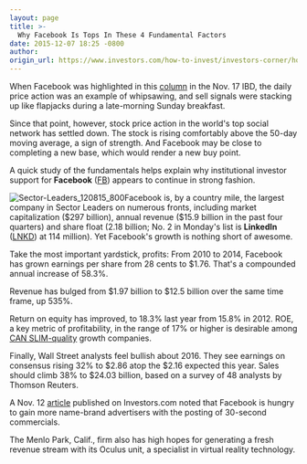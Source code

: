 ```yaml
---
layout: page
title: >-
  Why Facebook Is Tops In These 4 Fundamental Factors
date: 2015-12-07 18:25 -0800
author: 
origin_url: https://www.investors.com/how-to-invest/investors-corner/how-to-buy-stocks
---
```





When Facebook was highlighted in this [column](http://news.investors.com/investing-sector-leaders-review/111615-780971-when-to-sell-stocks.htm) in the Nov. 17 IBD, the daily price action was an example of whipsawing, and sell signals were stacking up like flapjacks during a late-morning Sunday breakfast.


Since that point, however, stock price action in the world's top social network has settled down. The stock is rising comfortably above the 50-day moving average, a sign of strength. And Facebook may be close to completing a new base, which would render a new buy point.


A quick study of the fundamentals helps explain why institutional investor support for **Facebook** ([FB](https://research.investors.com/quote.aspx?symbol=FB)) appears to continue in strong fashion.


![Sector-Leaders_120815_800](http://ibdcmsprod10/wp-content/uploads/2015/12/Sector-Leaders_120815_800.png)Facebook is, by a country mile, the largest company in Sector Leaders on numerous fronts, including market capitalization (\$297 billion), annual revenue (\$15.9 billion in the past four quarters) and share float (2.18 billion; No. 2 in Monday's list is **LinkedIn** ([LNKD](https://research.investors.com/quote.aspx?symbol=LNKD)) at 114 million). Yet Facebook's growth is nothing short of awesome.


Take the most important yardstick, profits: From 2010 to 2014, Facebook has grown earnings per share from 28 cents to \$1.76. That's a compounded annual increase of 58.3%.


Revenue has bulged from \$1.97 billion to \$12.5 billion over the same time frame, up 535%.


Return on equity has improved, to 18.3% last year from 15.8% in 2012. ROE, a key metric of profitability, in the range of 17% or higher is desirable among [CAN SLIM-quality](http://education.investors.com/) growth companies.


Finally, Wall Street analysts feel bullish about 2016. They see earnings on consensus rising 32% to \$2.86 atop the \$2.16 expected this year. Sales should climb 38% to \$24.03 billion, based on a survey of 48 analysts by Thomson Reuters.


A Nov. 12 [article](http://news.investors.com/technology/111215-780532-facebook-alphabet-positioned-for-advertising-shift.htm) published on Investors.com noted that Facebook is hungry to gain more name-brand advertisers with the posting of 30-second commercials.


The Menlo Park, Calif., firm also has high hopes for generating a fresh revenue stream with its Oculus unit, a specialist in virtual reality technology.




